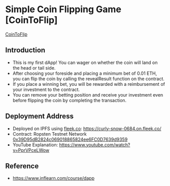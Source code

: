 # Simple Coin Flipping Game [CoinToFlip]
[CoinToFlip](https://user-images.githubusercontent.com/41055141/151758670-fafd710e-a819-418a-9392-5b6b9432ac7b.png)
## Introduction
* This is my first dApp! You can wager on whether the coin will land on the head or tail side.
* After choosing your foreside and placing a minimum bet of 0.01 ETH, you can flip the coin by calling the revealResult function on the contract.
* If you place a winning bet, you will be rewarded with a reimbursement of your investment to the contract.
* You can remove your betting position and receive your investment even before flipping the coin by completing the transaction.
## Deployment Address
* Deployed on IPFS using [fleek.co](fleek.co): https://curly-snow-0684.on.fleek.co/
* Contract: Ropsten Testnet Network [0x39D95dB2824c069018865824ee6FC0D7639d9359](https://etherscan.io/address/0x39D95dB2824c069018865824ee6FC0D7639d9359)
* YouTube Explanation: https://www.youtube.com/watch?v=PprVPceLWow

## Reference
* https://www.inflearn.com/course/dapp